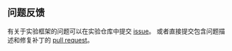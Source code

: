## 问题反馈

有关于实验框架的问题可以在实验仓库中提交 [issue](https://github.com/thu-db/huadb/issues/new)。
或者直接提交包含问题描述和修复补丁的 [pull request](https://github.com/thu-db/huadb/compare)。
